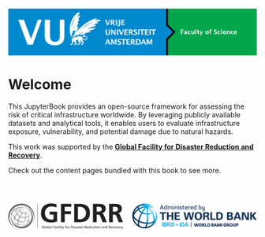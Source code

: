 ![](_static/images/vu_logo.jpg?h=750&w=1260)

# Welcome
This JupyterBook provides an open-source framework for assessing the risk of critical infrastructure worldwide. By leveraging publicly available datasets and analytical tools, it enables users to evaluate infrastructure exposure, vulnerability, and potential damage due to natural hazards.

This work was supported by the [**Global Facility for Disaster Reduction and Recovery**](https://www.gfdrr.org/en).

Check out the content pages bundled with this book to see more.

```{tableofcontents}
```

&nbsp;
&nbsp;

![](_static/images/GFDRR_WB-WBG-CMYK.png?h=750&w=1260)
